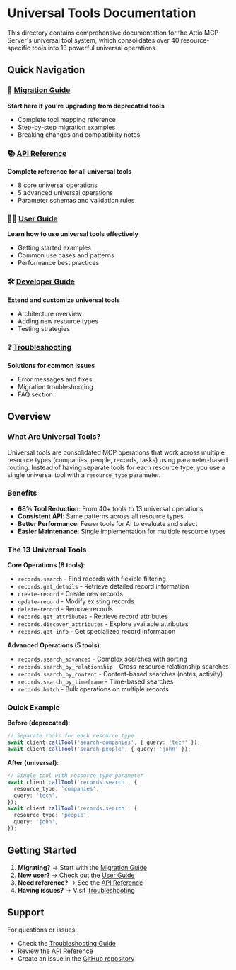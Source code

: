 # Universal Tools Documentation

This directory contains comprehensive documentation for the Attio MCP Server's universal tool system, which consolidates over 40 resource-specific tools into 13 powerful universal operations.

## Quick Navigation

### 🚀 [Migration Guide](migration-guide.md)

**Start here if you're upgrading from deprecated tools**

- Complete tool mapping reference
- Step-by-step migration examples
- Breaking changes and compatibility notes

### 📚 [API Reference](api-reference.md)

**Complete reference for all universal tools**

- 8 core universal operations
- 5 advanced universal operations
- Parameter schemas and validation rules

### 👩‍💻 [User Guide](user-guide.md)

**Learn how to use universal tools effectively**

- Getting started examples
- Common use cases and patterns
- Performance best practices

### 🛠 [Developer Guide](developer-guide.md)

**Extend and customize universal tools**

- Architecture overview
- Adding new resource types
- Testing strategies

### ❓ [Troubleshooting](troubleshooting.md)

**Solutions for common issues**

- Error messages and fixes
- Migration troubleshooting
- FAQ section

## Overview

### What Are Universal Tools?

Universal tools are consolidated MCP operations that work across multiple resource types (companies, people, records, tasks) using parameter-based routing. Instead of having separate tools for each resource type, you use a single universal tool with a `resource_type` parameter.

### Benefits

- **68% Tool Reduction**: From 40+ tools to 13 universal operations
- **Consistent API**: Same patterns across all resource types
- **Better Performance**: Fewer tools for AI to evaluate and select
- **Easier Maintenance**: Single implementation for multiple resource types

### The 13 Universal Tools

**Core Operations (8 tools)**:

- `records.search` - Find records with flexible filtering
- `records.get_details` - Retrieve detailed record information
- `create-record` - Create new records
- `update-record` - Modify existing records
- `delete-record` - Remove records
- `records.get_attributes` - Retrieve record attributes
- `records.discover_attributes` - Explore available attributes
- `records.get_info` - Get specialized record information

**Advanced Operations (5 tools)**:

- `records.search_advanced` - Complex searches with sorting
- `records.search_by_relationship` - Cross-resource relationship searches
- `records.search_by_content` - Content-based searches (notes, activity)
- `records.search_by_timeframe` - Time-based searches
- `records.batch` - Bulk operations on multiple records

### Quick Example

**Before (deprecated)**:

```typescript
// Separate tools for each resource type
await client.callTool('search-companies', { query: 'tech' });
await client.callTool('search-people', { query: 'john' });
```

**After (universal)**:

```typescript
// Single tool with resource_type parameter
await client.callTool('records.search', {
  resource_type: 'companies',
  query: 'tech',
});
await client.callTool('records.search', {
  resource_type: 'people',
  query: 'john',
});
```

## Getting Started

1. **Migrating?** → Start with the [Migration Guide](migration-guide.md)
2. **New user?** → Check out the [User Guide](user-guide.md)
3. **Need reference?** → See the [API Reference](api-reference.md)
4. **Having issues?** → Visit [Troubleshooting](troubleshooting.md)

## Support

For questions or issues:

- Check the [Troubleshooting Guide](troubleshooting.md)
- Review the [API Reference](api-reference.md)
- Create an issue in the [GitHub repository](https://github.com/kesslerio/attio-mcp-server)
